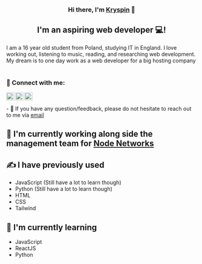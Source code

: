 <h3 align="center">
Hi there, I'm <a href="#" target="_blank" rel="noreferrer">Kryspin</a> 👋
</h3>

<h2 align="center">
I'm an aspiring web developer 💻!
</h2> 

I am a 16 year old student from Poland, studying IT in England. I love working out, listening to music, reading, and researching web development. My dream is to one day work as a web developer for a big hosting company
</br>
</br>
### 🤝 Connect with me:


<a href="https://www.instagram.com/kay.1_x/"><img align="left" src="https://user-images.githubusercontent.com/100538163/170320022-39761c22-bd91-4fca-92f3-e91a202cdcd2.svg" alt="Kay1 Instagram" width="21px"/></a>

<a href="https://www.snapchat.com/add/kay1.me?share_id=MTY1N0RDMDYtMDc1Mi00NUZDLUFFMkYtNUFFQ0FEMDIxMTAz&locale=en_GB"><img align="left" src="https://user-images.githubusercontent.com/100538163/170320019-7a9cae42-1070-46dc-873c-d3ebc80055cd.svg" alt="Kay1 Instagram" width="21px"/></a>

<a href="https://discord.com/users/971170661345144852"><img align="left" src="https://user-images.githubusercontent.com/100538163/170320015-57999f20-c144-40fa-af46-6b1011601424.svg" alt="Kay1 Instagram" width="21px"/></a>

</br>
</br>
- 💬 If you have any question/feedback, please do not hesitate to reach out to me via <a href="mailto: JemioloKryspin@Yahoo.Com">email</a>

## 🔭 I'm currently working along side the management team for <a href="https://discord.gg/cjYQTRSWxz"> Node Networks </a>

## ✍ I have previously used
- JavaScript (Still have a lot to learn though)
- Python (Still have a lot to learn though)
- HTML
- CSS
- Tailwind


## 🌱 I'm currently learning

- JavaScript
- ReactJS
- Python

